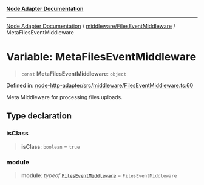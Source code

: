 [**Node Adapter Documentation**](../../../README.md)

***

[Node Adapter Documentation](../../../README.md) / [middleware/FilesEventMiddleware](../README.md) / MetaFilesEventMiddleware

# Variable: MetaFilesEventMiddleware

> `const` **MetaFilesEventMiddleware**: `object`

Defined in: [node-http-adapter/src/middleware/FilesEventMiddleware.ts:60](https://github.com/stonemjs/node-http-adapter/blob/2d4cdca7f2d56ee189e6562c361aeaf96b9f1db2/src/middleware/FilesEventMiddleware.ts#L60)

Meta Middleware for processing files uploads.

## Type declaration

### isClass

> **isClass**: `boolean` = `true`

### module

> **module**: *typeof* [`FilesEventMiddleware`](../classes/FilesEventMiddleware.md) = `FilesEventMiddleware`

